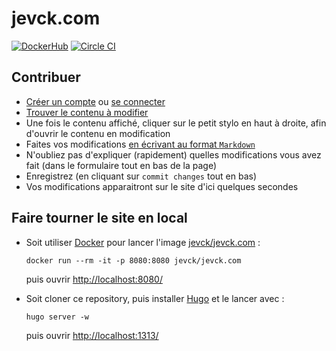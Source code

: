 # jevck.com

[![DockerHub](https://img.shields.io/badge/docker-jevck%2Fjevck.com-008bb8.svg)](https://hub.docker.com/r/jevck/jevck.com/)
[![Circle CI](https://circleci.com/gh/jevck/jevck.com/tree/master.svg?style=shield)](https://circleci.com/gh/jevck/jevck.com/tree/master)

## Contribuer

* [Créer un compte](https://github.com/join) ou [se connecter](https://github.com/login?return_to=%2Fjevck%2Fjevck.com)
* [Trouver le contenu à modifier](https://github.com/jevck/jevck.com/tree/master/content)
* Une fois le contenu affiché, cliquer sur le petit stylo en haut à droite, afin d'ouvrir le contenu en modification
* Faites vos modifications [en écrivant au format `Markdown`](https://help.github.com/categories/writing-on-github/)
* N'oubliez pas d'expliquer (rapidement) quelles modifications vous avez fait (dans le formulaire tout en bas de la page)
* Enregistrez (en cliquant sur `commit changes` tout en bas)
* Vos modifications apparaitront sur le site d'ici quelques secondes

## Faire tourner le site en local

* Soit utiliser [Docker](https://www.docker.com/) pour lancer l'image [jevck/jevck.com](https://hub.docker.com/r/jevck/jevck.com/) :

  ```
  docker run --rm -it -p 8080:8080 jevck/jevck.com
  ```
  puis ouvrir <http://localhost:8080/>
* Soit cloner ce repository, puis installer [Hugo](https://gohugo.io/) et le lancer avec :

  ```
  hugo server -w
  ```
  puis ouvrir <http://localhost:1313/>
